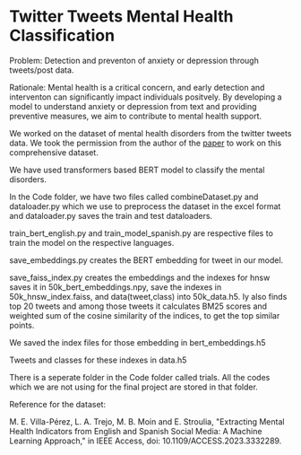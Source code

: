# Twitter Tweets Mental Health Classification

Problem: Detection and preventon of anxiety or depression through tweets/post data.

Rationale: Mental health is a critical concern, and early detection and interventon can
significantly impact individuals positvely. By developing a model to understand anxiety or
depression from text and providing preventive measures, we aim to contribute to mental health
support.

We worked on the dataset of mental health disorders from the twitter tweets data. We took the permission from the author of the [paper](https://ieeexplore.ieee.org/document/10315126) to work on this comprehensive dataset.

We have used transformers based BERT model to classify the mental disorders.

In the Code folder, we have two files called combineDataset.py and dataloader.py which we use to preprocess the dataset in the excel format and dataloader.py saves the train and test dataloaders. 

train_bert_english.py and train_model_spanish.py are respective files to train the model on the respective languages.

save_embeddings.py creates the BERT embedding for tweet in our model.

save_faiss_index.py creates the embeddings and the indexes for hnsw saves it in 50k_bert_embeddings.npy, save the indexes in 50k_hnsw_index.faiss, and data(tweet,class) into 50k_data.h5. Iy also finds top 20 tweets and among those tweets it calculates BM25 scores and weighted sum of the cosine similarity of the indices, to get the top similar points.

We saved the index files for those embedding in bert_embeddings.h5

Tweets and classes for these indexes in data.h5

There is a seperate folder in the Code folder called trials. All the codes which we are not using for the final project are stored in that folder.




Reference for the dataset:

M. E. Villa-Pérez, L. A. Trejo, M. B. Moin and E. Stroulia, "Extracting Mental Health Indicators from English and Spanish Social Media: A Machine Learning Approach," in IEEE Access, doi: 10.1109/ACCESS.2023.3332289.





